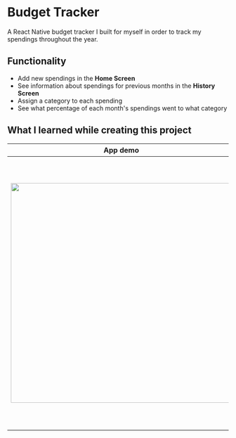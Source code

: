 
# Budget Tracker

A React Native budget tracker I built for myself in order to track my spendings throughout the year.



## Functionality
- Add new spendings in the **Home Screen**
- See information about spendings for previous months in the **History Screen**
- Assign a category to each spending
- See what percentage of each month's spendings went to what category
## What I learned while creating this project
| App demo | Notes |
| :--------: | ----------- |
| <img src="https://github.com/DimoDimchev/Budgettracker/blob/main/assets/demo.gif" align='left' height=500>  | - How to implement different types of navigation on a single screen <br>- How to use the ```useEffect()``` hook that React provides <br>- How to fetch data from various and complex endpoints from an API<br>- That I should learn how to design better API's <br>- How to layout and style a React Native app properly|


  
